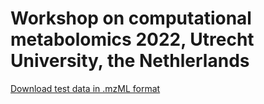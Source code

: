 # Workshop on computational metabolomics 2022, Utrecht University, the Nethlerlands

[Download test data in .mzML format](https://drive.google.com/drive/folders/1TPRp4w6qHsCBFk5iWUsZc66KqXoDDClT?usp=sharing)

